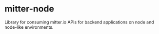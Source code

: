 # mitter-node

Library for consuming mitter.io APIs for backend applications on node and node-like environments.
